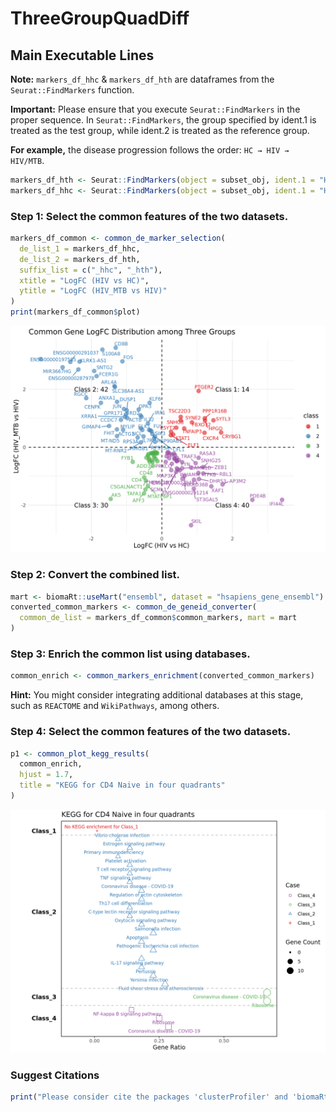 # ThreeGroupQuadDiff
## Main Executable Lines

**Note:** `markers_df_hhc` & `markers_df_hth` are dataframes from the `Seurat::FindMarkers` function.

**Important:** Please ensure that you execute `Seurat::FindMarkers` in the proper sequence. In `Seurat::FindMarkers`, the group specified by ident.1 is treated as the test group, while ident.2 is treated as the reference group.

**For example,** the disease progression follows the order: `HC → HIV → HIV/MTB`.
```r
markers_df_hth <- Seurat::FindMarkers(object = subset_obj, ident.1 = "HIV_MTB", ident.2 = "HIV", assay = "RNA")
markers_df_hhc <- Seurat::FindMarkers(object = subset_obj, ident.1 = "HIV", ident.2 = "HC", assay = "RNA")
```

### Step 1: Select the common features of the two datasets.
```r
markers_df_common <- common_de_marker_selection(
  de_list_1 = markers_df_hhc,
  de_list_2 = markers_df_hth,
  suffix_list = c("_hhc", "_hth"),
  xtitle = "LogFC (HIV vs HC)",
  ytitle = "LogFC (HIV_MTB vs HIV)"
)
print(markers_df_common$plot)
```
![pic1](pic1.png)

### Step 2: Convert the combined list.
```r
mart <- biomaRt::useMart("ensembl", dataset = "hsapiens_gene_ensembl")
converted_common_markers <- common_de_geneid_converter(
  common_de_list = markers_df_common$common_markers, mart = mart
)
```
### Step 3: Enrich the common list using databases.
```r
common_enrich <- common_markers_enrichment(converted_common_markers)
```
**Hint:** You might consider integrating additional databases at this stage, such as `REACTOME` and `WikiPathways`, among others.

### Step 4: Select the common features of the two datasets.
```r
p1 <- common_plot_kegg_results(
  common_enrich,
  hjust = 1.7,
  title = "KEGG for CD4 Naive in four quadrants"
)
```
![pic2](pic2.png)
### Suggest Citations
```r
print("Please consider cite the packages 'clusterProfiler' and 'biomaRt' used in this repository.")
```
